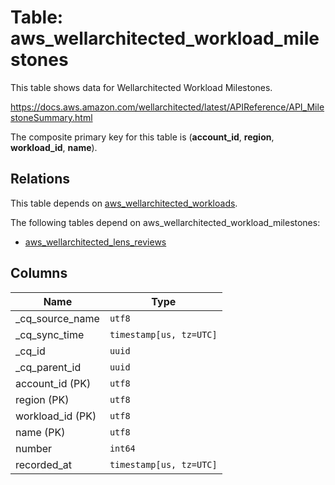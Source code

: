 # Table: aws_wellarchitected_workload_milestones

This table shows data for Wellarchitected Workload Milestones.

https://docs.aws.amazon.com/wellarchitected/latest/APIReference/API_MilestoneSummary.html

The composite primary key for this table is (**account_id**, **region**, **workload_id**, **name**).

## Relations

This table depends on [aws_wellarchitected_workloads](aws_wellarchitected_workloads).

The following tables depend on aws_wellarchitected_workload_milestones:
  - [aws_wellarchitected_lens_reviews](aws_wellarchitected_lens_reviews)

## Columns

| Name          | Type          |
| ------------- | ------------- |
|_cq_source_name|`utf8`|
|_cq_sync_time|`timestamp[us, tz=UTC]`|
|_cq_id|`uuid`|
|_cq_parent_id|`uuid`|
|account_id (PK)|`utf8`|
|region (PK)|`utf8`|
|workload_id (PK)|`utf8`|
|name (PK)|`utf8`|
|number|`int64`|
|recorded_at|`timestamp[us, tz=UTC]`|